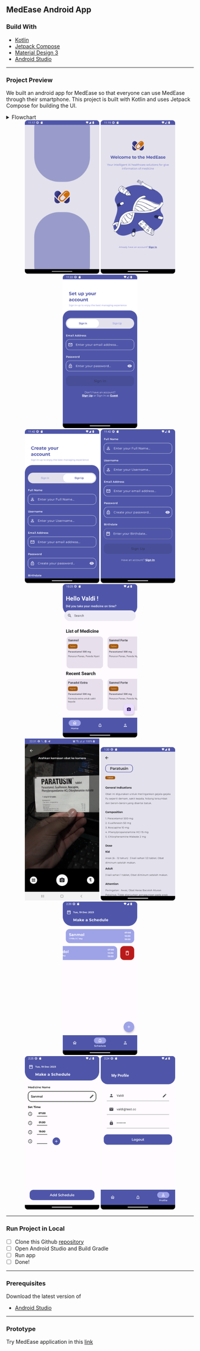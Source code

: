 ## MedEase Android App

### Build With

- [Kotlin](https://kotlinlang.org/)
- [Jetpack Compose](https://developer.android.com/jetpack/compose)
- [Material Design 3](https://m3.material.io/)
- [Android Studio](https://developer.android.com/studio)

------------

### Project Preview

We built an android app for MedEase so that everyone can use MedEase through their smartphone. This project is built with Kotlin and uses Jetpack Compose for building the UI.

<details>
<summary>Flowchart</summary>
<div align="center">
<img alt="image" src="https://github.com/ValdiANS/MedEase/blob/development/docs/assets/flowchart/authentication-flowchart.png?raw=true">
<img alt="image" src="https://github.com/ValdiANS/MedEase/blob/development/docs/assets/flowchart/home-flowchart.png?raw=true">
<img alt="image" src="https://github.com/ValdiANS/MedEase/blob/development/docs/assets/flowchart/medicine-detection-flowchart.png?raw=true">
<img alt="image" src="https://github.com/ValdiANS/MedEase/blob/development/docs/assets/flowchart/scheduling-flowchart.png?raw=true">
<img alt="image" src="https://github.com/ValdiANS/MedEase/blob/development/docs/assets/flowchart/profile-flowchart.png?raw=true">
</div>
</details>

<div align="center">
    <img src="https://github.com/ValdiANS/MedEase/blob/development/docs/assets/app-screenshots/SplashScreen.png?raw=true" width="200" alt="Image 1">
    <img src="https://github.com/ValdiANS/MedEase/blob/development/docs/assets/app-screenshots/WelcomeScreen.png?raw=true" width="200" alt="Image 2">
    <img src="https://github.com/ValdiANS/MedEase/blob/development/docs/assets/app-screenshots/SignInScreen.png?raw=true" width="200" alt="Image 3">
</div>

<div align="center">
    <img src="https://github.com/ValdiANS/MedEase/blob/development/docs/assets/app-screenshots/SignUpScreen-1.png?raw=true" width="200" alt="Image 4">
    <img src="https://github.com/ValdiANS/MedEase/blob/development/docs/assets/app-screenshots/SignUpScreen-2.png?raw=true" width="200" alt="Image 5">
    <img src="https://github.com/ValdiANS/MedEase/blob/development/docs/assets/app-screenshots/HomeScreen.png?raw=true" width="200" alt="Image 6">
</div>

<div align="center">
    <img src="https://github.com/ValdiANS/MedEase/blob/development/docs/assets/app-screenshots/CameraScreen.jpg?raw=true" width="200" alt="Image 7">
    <img src="https://github.com/ValdiANS/MedEase/blob/development/docs/assets/app-screenshots/DetailMedicineScreen-Paratusin.png?raw=true" width="200" alt="Image 8">
    <img src="https://github.com/ValdiANS/MedEase/blob/development/docs/assets/app-screenshots/ScheduleScreen-2.png?raw=true" width="200" alt="Image 9">
</div>

<div align="center">
    <img src="https://github.com/ValdiANS/MedEase/blob/development/docs/assets/app-screenshots/AddScheduleScreen-1.png?raw=true" width="200" alt="Image 10">
    <img src="https://github.com/ValdiANS/MedEase/blob/development/docs/assets/app-screenshots/ProfileScreen.png?raw=true" width="200" alt="Image 11">
</div>

------------

### Run Project in Local

- [ ] Clone this Github [repository](https://github.com/ValdiANS/MedEase)
- [ ] Open Android Studio and Build Gradle
- [ ] Run app
- [ ] Done!

------------

### Prerequisites

Download the latest version of
- [Android Studio](https://developer.android.com/?hl=id)

------------

### Prototype

Try MedEase application in this [link](https://drive.google.com/file/d/1pIy1rEOUVeDQUy3TNKpJd05f6FOPOIkG/view?usp=sharing)

